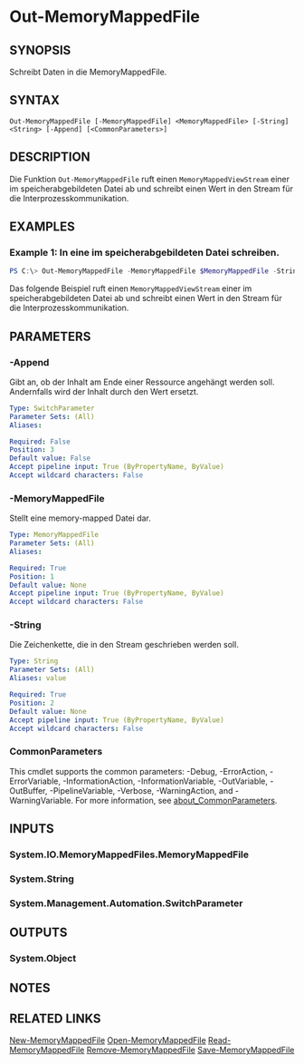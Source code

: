 ﻿---
external help file: System.IO.MemoryMappedFiles.Commands-help.xml
Module Name: System.IO.MemoryMappedFiles.Commands
online version: https://github.com/lmissel/System.IO.MemoryMappedFiles.Commands/
schema: 2.0.0
---

# Out-MemoryMappedFile

## SYNOPSIS
Schreibt Daten in die MemoryMappedFile.

## SYNTAX

```
Out-MemoryMappedFile [-MemoryMappedFile] <MemoryMappedFile> [-String] <String> [-Append] [<CommonParameters>]
```

## DESCRIPTION
Die Funktion `Out-MemoryMappedFile` ruft einen `MemoryMappedViewStream` einer im speicherabgebildeten Datei ab und schreibt einen Wert in den Stream für die Interprozesskommunikation.

## EXAMPLES

### Example 1: In eine im speicherabgebildeten Datei schreiben.
```Powershell
PS C:\> Out-MemoryMappedFile -MemoryMappedFile $MemoryMappedFile -String "Hello World!"
```
Das folgende Beispiel ruft einen `MemoryMappedViewStream` einer im speicherabgebildeten Datei ab und schreibt einen Wert in den Stream für die Interprozesskommunikation.

## PARAMETERS

### -Append
Gibt an, ob der Inhalt am Ende einer Ressource angehängt werden soll.
Andernfalls wird der Inhalt durch den Wert ersetzt.

```yaml
Type: SwitchParameter
Parameter Sets: (All)
Aliases:

Required: False
Position: 3
Default value: False
Accept pipeline input: True (ByPropertyName, ByValue)
Accept wildcard characters: False
```

### -MemoryMappedFile
Stellt eine memory-mapped Datei dar.

```yaml
Type: MemoryMappedFile
Parameter Sets: (All)
Aliases:

Required: True
Position: 1
Default value: None
Accept pipeline input: True (ByPropertyName, ByValue)
Accept wildcard characters: False
```

### -String
Die Zeichenkette, die in den Stream geschrieben werden soll.

```yaml
Type: String
Parameter Sets: (All)
Aliases: value

Required: True
Position: 2
Default value: None
Accept pipeline input: True (ByPropertyName, ByValue)
Accept wildcard characters: False
```

### CommonParameters
This cmdlet supports the common parameters: -Debug, -ErrorAction, -ErrorVariable, -InformationAction, -InformationVariable, -OutVariable, -OutBuffer, -PipelineVariable, -Verbose, -WarningAction, and -WarningVariable. For more information, see [about_CommonParameters](http://go.microsoft.com/fwlink/?LinkID=113216).

## INPUTS

### System.IO.MemoryMappedFiles.MemoryMappedFile

### System.String

### System.Management.Automation.SwitchParameter

## OUTPUTS

### System.Object
## NOTES

## RELATED LINKS
[New-MemoryMappedFile](New-MemoryMappedFile.md)
[Open-MemoryMappedFile](Open-MemoryMappedFile.md)
[Read-MemoryMappedFile](Read-MemoryMappedFile.md)
[Remove-MemoryMappedFile](Remove-MemoryMappedFile.md)
[Save-MemoryMappedFile](Save-MemoryMappedFile.md)

